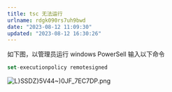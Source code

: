 ```yaml
---
title: tsc 无法运行
urlname: rdgk090rs7uh9bwd
date: "2023-08-12 11:09:30"
updated: "2023-08-12 16:30:26"
---
```


如下图，以管理员运行 windows PowerSell
输入以下命令

```javascript
set-executionpolicy remotesigned
```

![L}SSDZ}5V44~)0JF_7EC7DP.png](https://gyg-bawei-zg4-2103b.oss-cn-beijing.aliyuncs.com/1561f6f612253b828e94d04fdcc5d90c.png)
